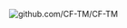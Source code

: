 <div align="center">
<p><img src="https://cdn.discordapp.com/attachments/859453855090475019/862413789684432946/gbanner2.png" alt="github.com/CF-TM/CF-TM"/></p>
 </div>

